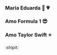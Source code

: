 ### Maria Eduarda 👋 :heartpulse:
### Amo Formula 1 :sunglasses:
### Amo Taylor Swift :star:
:shipit:

